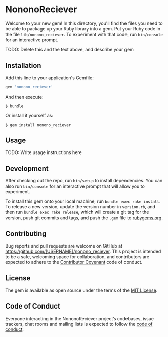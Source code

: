 # NononoReciever

Welcome to your new gem! In this directory, you'll find the files you need to be able to package up your Ruby library into a gem. Put your Ruby code in the file `lib/nonono_reciever`. To experiment with that code, run `bin/console` for an interactive prompt.

TODO: Delete this and the text above, and describe your gem

## Installation

Add this line to your application's Gemfile:

```ruby
gem 'nonono_reciever'
```

And then execute:

    $ bundle

Or install it yourself as:

    $ gem install nonono_reciever

## Usage

TODO: Write usage instructions here

## Development

After checking out the repo, run `bin/setup` to install dependencies. You can also run `bin/console` for an interactive prompt that will allow you to experiment.

To install this gem onto your local machine, run `bundle exec rake install`. To release a new version, update the version number in `version.rb`, and then run `bundle exec rake release`, which will create a git tag for the version, push git commits and tags, and push the `.gem` file to [rubygems.org](https://rubygems.org).

## Contributing

Bug reports and pull requests are welcome on GitHub at https://github.com/[USERNAME]/nonono_reciever. This project is intended to be a safe, welcoming space for collaboration, and contributors are expected to adhere to the [Contributor Covenant](http://contributor-covenant.org) code of conduct.

## License

The gem is available as open source under the terms of the [MIT License](https://opensource.org/licenses/MIT).

## Code of Conduct

Everyone interacting in the NononoReciever project’s codebases, issue trackers, chat rooms and mailing lists is expected to follow the [code of conduct](https://github.com/[USERNAME]/nonono_reciever/blob/master/CODE_OF_CONDUCT.md).
